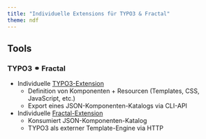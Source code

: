 ```yaml
---
title: "Individuelle Extensions für TYPO3 & Fractal"
theme: ndf
---
```

## Tools

### TYPO3 ⚭ Fractal

- Individuelle [TYPO3-Extension](https://github.com/tollwerk/TYPO3-ext-tw_componentlibrary)
    - Definition von Komponenten + Resourcen (Templates, CSS, JavaScript, etc.)
    - Export eines JSON-Komponenten-Katalogs via CLI-API
- Individuelle [Fractal-Extension](https://github.com/tollwerk/fractal-typo3)
    - Konsumiert JSON-Komponenten-Katalog
    - TYPO3 als externer Template-Engine via HTTP
